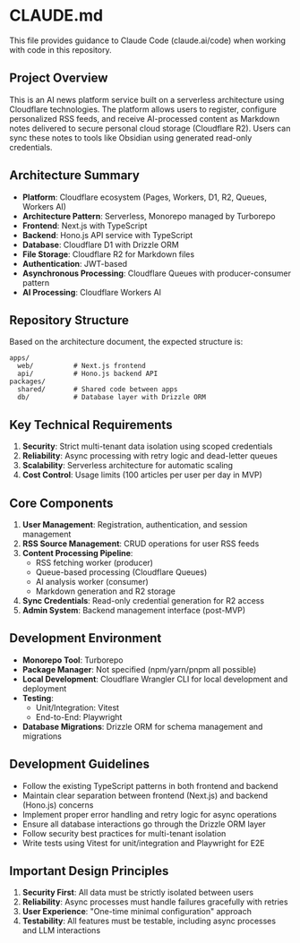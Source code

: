 # CLAUDE.md

This file provides guidance to Claude Code (claude.ai/code) when working with code in this repository.

## Project Overview

This is an AI news platform service built on a serverless architecture using Cloudflare technologies. The platform allows users to register, configure personalized RSS feeds, and receive AI-processed content as Markdown notes delivered to secure personal cloud storage (Cloudflare R2). Users can sync these notes to tools like Obsidian using generated read-only credentials.

## Architecture Summary

- **Platform**: Cloudflare ecosystem (Pages, Workers, D1, R2, Queues, Workers AI)
- **Architecture Pattern**: Serverless, Monorepo managed by Turborepo
- **Frontend**: Next.js with TypeScript
- **Backend**: Hono.js API service with TypeScript
- **Database**: Cloudflare D1 with Drizzle ORM
- **File Storage**: Cloudflare R2 for Markdown files
- **Authentication**: JWT-based
- **Asynchronous Processing**: Cloudflare Queues with producer-consumer pattern
- **AI Processing**: Cloudflare Workers AI

## Repository Structure

Based on the architecture document, the expected structure is:
```
apps/
  web/          # Next.js frontend
  api/          # Hono.js backend API
packages/
  shared/       # Shared code between apps
  db/           # Database layer with Drizzle ORM
```

## Key Technical Requirements

1. **Security**: Strict multi-tenant data isolation using scoped credentials
2. **Reliability**: Async processing with retry logic and dead-letter queues
3. **Scalability**: Serverless architecture for automatic scaling
4. **Cost Control**: Usage limits (100 articles per user per day in MVP)

## Core Components

1. **User Management**: Registration, authentication, and session management
2. **RSS Source Management**: CRUD operations for user RSS feeds
3. **Content Processing Pipeline**: 
   - RSS fetching worker (producer)
   - Queue-based processing (Cloudflare Queues)
   - AI analysis worker (consumer)
   - Markdown generation and R2 storage
4. **Sync Credentials**: Read-only credential generation for R2 access
5. **Admin System**: Backend management interface (post-MVP)

## Development Environment

- **Monorepo Tool**: Turborepo
- **Package Manager**: Not specified (npm/yarn/pnpm all possible)
- **Local Development**: Cloudflare Wrangler CLI for local development and deployment
- **Testing**: 
  - Unit/Integration: Vitest
  - End-to-End: Playwright
- **Database Migrations**: Drizzle ORM for schema management and migrations

## Development Guidelines

- Follow the existing TypeScript patterns in both frontend and backend
- Maintain clear separation between frontend (Next.js) and backend (Hono.js) concerns
- Implement proper error handling and retry logic for async operations
- Ensure all database interactions go through the Drizzle ORM layer
- Follow security best practices for multi-tenant isolation
- Write tests using Vitest for unit/integration and Playwright for E2E

## Important Design Principles

1. **Security First**: All data must be strictly isolated between users
2. **Reliability**: Async processes must handle failures gracefully with retries
3. **User Experience**: "One-time minimal configuration" approach
4. **Testability**: All features must be testable, including async processes and LLM interactions
